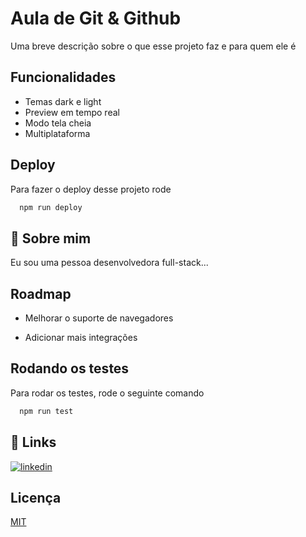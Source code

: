 
# Aula de Git & Github

Uma breve descrição sobre o que esse projeto faz e para quem ele é


## Funcionalidades

- Temas dark e light
- Preview em tempo real
- Modo tela cheia
- Multiplataforma


## Deploy

Para fazer o deploy desse projeto rode

```bash
  npm run deploy
```


## 🚀 Sobre mim
Eu sou uma pessoa desenvolvedora full-stack...


## Roadmap

- Melhorar o suporte de navegadores

- Adicionar mais integrações


## Rodando os testes

Para rodar os testes, rode o seguinte comando

```bash
  npm run test
```


## 🔗 Links

[![linkedin](https://img.shields.io/badge/linkedin-0A66C2?style=for-the-badge&logo=linkedin&logoColor=white)](https://www.linkedin.com/)


## Licença

[MIT](https://choosealicense.com/licenses/mit/)


